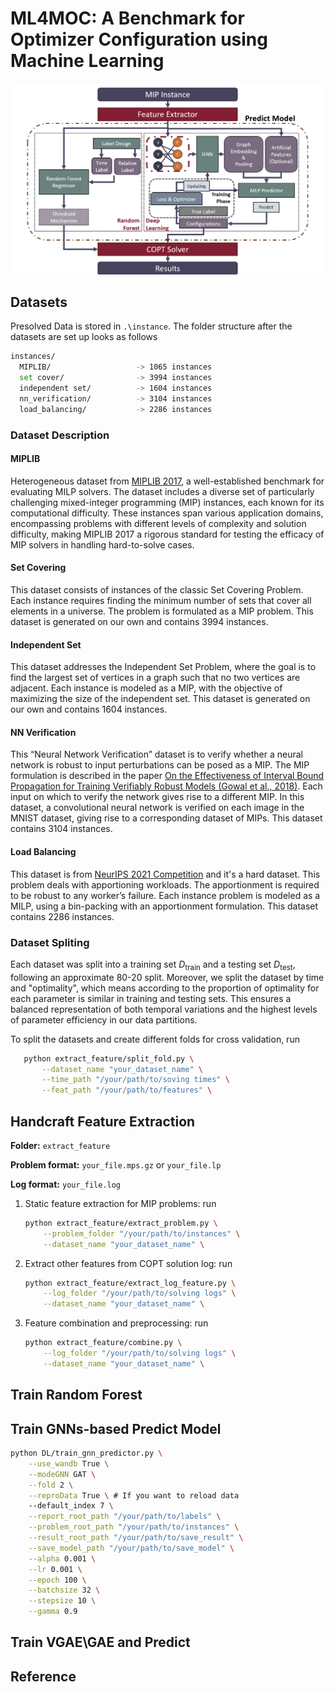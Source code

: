 # ML4MOC: A Benchmark for Optimizer Configuration using Machine Learning

<img src="pic/workflow.png" alt="WorkFlow" width="800">

## Datasets

Presolved Data is stored in `.\instance`. The folder structure after the datasets are set up looks as follows

```bash
instances/
  MIPLIB/                   -> 1065 instances
  set cover/                -> 3994 instances
  independent set/          -> 1604 instances
  nn_verification/          -> 3104 instances
  load_balancing/           -> 2286 instances
```
### Dataset Description
#### MIPLIB
Heterogeneous dataset from [MIPLIB 2017](https://miplib.zib.de/), a well-established benchmark for evaluating MILP solvers. The dataset includes a diverse set of particularly challenging mixed-integer programming (MIP) instances, each known for its computational difficulty. These instances span various application domains, encompassing problems with different levels of complexity and solution difficulty, making MIPLIB 2017 a rigorous standard for testing the efficacy of MIP solvers in handling hard-to-solve cases.
#### Set Covering
This dataset consists of instances of the classic Set Covering Problem. Each instance requires finding the minimum number of sets that cover all elements in a universe. The problem is formulated as a MIP problem. This dataset is generated on our own and contains 3994 instances.
#### Independent Set
This dataset addresses the Independent Set Problem, where the goal is to find the largest set of vertices in a graph such that no two vertices are adjacent. Each instance is modeled as a MIP, with the objective of maximizing the size of the independent set. This dataset is generated on our own and contains 1604 instances.
#### NN Verification
This “Neural Network Verification” dataset is to verify whether a neural network is robust to input perturbations can be posed as a MIP. The MIP formulation is described in the paper [On the Effectiveness of Interval Bound Propagation for Training Verifiably Robust Models (Gowal et al., 2018)](https://arxiv.org/abs/1810.12715). Each input on which to verify the network gives rise to a different MIP. In this dataset, a convolutional neural network is verified on each image in the MNIST dataset, giving rise to a corresponding dataset of MIPs. This dataset contains 3104 instances.
#### Load Balancing
This dataset is from [NeurIPS 2021 Competition](https://github.com/ds4dm/ml4co-competition) and it's a hard dataset. This problem deals with apportioning workloads. The apportionment is required to be robust to any worker’s failure. Each instance problem is modeled as a MILP, using a bin-packing with an apportionment formulation. This dataset contains 2286 instances.

### Dataset Spliting
Each dataset was split into a training set  $D_{\text{train}}$ and a testing set $D_{\text{test}}$, following an approximate 80-20 split. Moreover, we split the dataset by time and "optimality", which means according to the proportion of optimality for each parameter is similar in training and testing sets. This ensures a balanced representation of both temporal variations and the highest levels of parameter efficiency in our data partitions.

To split the datasets and create different folds for cross validation, run
```bash
   python extract_feature/split_fold.py \
       --dataset_name "your_dataset_name" \
       --time_path "/your/path/to/soving times" \
       --feat_path "/your/path/to/features" \
   ``` 

## Handcraft Feature Extraction

**Folder:** ```extract_feature```

**Problem format:** ```your_file.mps.gz``` or ```your_file.lp```

**Log format:** ```your_file.log```

1. Static feature extraction for MIP problems: run
   ```bash
   python extract_feature/extract_problem.py \
       --problem_folder "/your/path/to/instances" \
       --dataset_name "your_dataset_name" \
   ``` 
2. Extract other features from COPT solution log: run
   ```bash
   python extract_feature/extract_log_feature.py \
       --log_folder "/your/path/to/solving logs" \
       --dataset_name "your_dataset_name" \
   ```
3. Feature combination and preprocessing: run
   ```bash
   python extract_feature/combine.py \
       --log_folder "/your/path/to/solving logs" \
       --dataset_name "your_dataset_name" \
   ```

## Train Random Forest

## Train GNNs-based Predict Model

```bash
python DL/train_gnn_predictor.py \
    --use_wandb True \
    --modeGNN GAT \
    --fold 2 \
    --reproData True \ # If you want to reload data
    --default_index 7 \
    --report_root_path "/your/path/to/labels" \
    --problem_root_path "/your/path/to/instances" \
    --result_root_path "/your/path/to/save_result" \
    --save_model_path "/your/path/to/save_model" \
    --alpha 0.001 \
    --lr 0.001 \
    --epoch 100 \
    --batchsize 32 \
    --stepsize 10 \
    --gamma 0.9

```

## Train VGAE\GAE and Predict

## Reference
